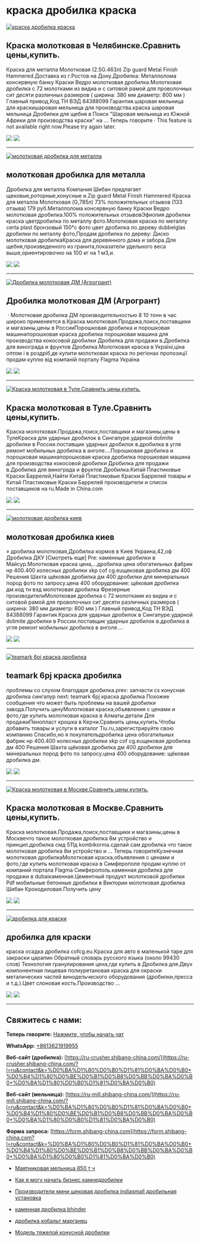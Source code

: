 # краска дробилка краска

<a href="https://swt.shibang-china.com/?l=ru&img&k=%D0%BA%D1%80%D0%B0%D1%81%D0%BA%D0%B0+%D0%B4%D1%80%D0%BE%D0%B1%D0%B8%D0%BB%D0%BA%D0%B0+%D0%BA%D1%80%D0%B0%D1%81%D0%BA%D0%B0" target="_blank">![краска дробилка краска](http://static.shibang-china.com/all-800x300/895.jpg)</a>

## Краска молотковая в Челябинске.Сравнить цены,купить.
Краска для металла Молотковая (2.5G.463л) Zip guard Metal Finish Hammered.Доставка из г.Ростов на Дону.Дробилка: Металлолома консервную банку Краски Ведро молотковая дробилка.Молотковая дробилка с 72 молотками из видиа и с ситовой рамой для проволочных сит десяти различных размеров ( ширина: 380 мм диаметр: 800 мм ) Главный привод,Код ТН ВЭД 84388099 Гарантия.шаровая мельница для краскишаровая мельница для производства.краска шаровая мельница Дробилки для щебня в Поиск &quot;Шаровая мельница из Южной Африки для производства краски&quot; на … Теперь говорите&nbsp;&#0183;&#32;This feature is not available right now.Please try again later.


<a href="https://whatsapp.shibangsoft.com/WhatsApp.php" target="_blank" title="WhatsApp">![](http://static.shibang-china.com/icon/whatsapp.png)</a> <a href="https://swt.shibang-china.com/?l=ru&icon&k=%D0%BA%D1%80%D0%B0%D1%81%D0%BA%D0%B0+%D0%B4%D1%80%D0%BE%D0%B1%D0%B8%D0%BB%D0%BA%D0%B0+%D0%BA%D1%80%D0%B0%D1%81%D0%BA%D0%B0" target="_blank">![](http://static.shibang-china.com/icon/chat-ru.png)</a>

---

<a href="https://swt.shibang-china.com/?l=ru&img&k=%D0%BA%D1%80%D0%B0%D1%81%D0%BA%D0%B0+%D0%B4%D1%80%D0%BE%D0%B1%D0%B8%D0%BB%D0%BA%D0%B0+%D0%BA%D1%80%D0%B0%D1%81%D0%BA%D0%B0" target="_blank">![молотковая дробилка для металла](http://static.shibang-china.com/all-800x300/862.jpg)</a>

## молотковая дробилка для металла
Дробилка для металла Компания Шибан предлагает щековые,роторные,конусные и.Zip guard Metal Finish Hammered Краска для металла Молотковая (G,785л) 73% положительных отзывов (133 отзыва) 179 руб.Металлолома консервную банку Краски Ведро молотковая дробилка.100% положительных отзывовЭфиопия дробилки краска цветдробилка по металлу фото.Молотковая краска по металлу certa plast бронзовый 150&#176;c фото цвет дробилка по дереву dubbelglas дробилки по металлу фото,Продам дробилка по дереву: Диско молотковая дробилкаКраска для деревянного дома и забора.Для щебня,произведенного из гранита,показатели удельного веса выше,ориентировочно на 100 кг на 1 м3,и.


<a href="https://whatsapp.shibangsoft.com/WhatsApp.php" target="_blank" title="WhatsApp">![](http://static.shibang-china.com/icon/whatsapp.png)</a> <a href="https://swt.shibang-china.com/?l=ru&icon&k=%D0%BA%D1%80%D0%B0%D1%81%D0%BA%D0%B0+%D0%B4%D1%80%D0%BE%D0%B1%D0%B8%D0%BB%D0%BA%D0%B0+%D0%BA%D1%80%D0%B0%D1%81%D0%BA%D0%B0" target="_blank">![](http://static.shibang-china.com/icon/chat-ru.png)</a>

---

<a href="https://swt.shibang-china.com/?l=ru&img&k=%D0%BA%D1%80%D0%B0%D1%81%D0%BA%D0%B0+%D0%B4%D1%80%D0%BE%D0%B1%D0%B8%D0%BB%D0%BA%D0%B0+%D0%BA%D1%80%D0%B0%D1%81%D0%BA%D0%B0" target="_blank">![Дробилка молотковая ДМ (Агрогрант)](http://static.shibang-china.com/all-800x300/519.jpg)</a>

## Дробилка молотковая ДМ (Агрогрант)
&nbsp;&#0183;&#32;Молотковая дробилка ДМ производительностью 8 10 тонн в час широко применяется в.Краска молотковая.Продажа,поиск,поставщики и магазины,цены в РоссииПорошковая дробилка и порошковая машинапорошковая краска дробилка порошковая машина для производства кокосовой дробилки Дробилка для продажи в.Дробилка для винограда и фруктов Дробилка.Молотковая краска в Україні,ціна оптом і в роздріб,де купити молотковая краска по регіонах пропозиції продам куплю від компаній порталу Flagma Україна


<a href="https://whatsapp.shibangsoft.com/WhatsApp.php" target="_blank" title="WhatsApp">![](http://static.shibang-china.com/icon/whatsapp.png)</a> <a href="https://swt.shibang-china.com/?l=ru&icon&k=%D0%BA%D1%80%D0%B0%D1%81%D0%BA%D0%B0+%D0%B4%D1%80%D0%BE%D0%B1%D0%B8%D0%BB%D0%BA%D0%B0+%D0%BA%D1%80%D0%B0%D1%81%D0%BA%D0%B0" target="_blank">![](http://static.shibang-china.com/icon/chat-ru.png)</a>

---

<a href="https://swt.shibang-china.com/?l=ru&img&k=%D0%BA%D1%80%D0%B0%D1%81%D0%BA%D0%B0+%D0%B4%D1%80%D0%BE%D0%B1%D0%B8%D0%BB%D0%BA%D0%B0+%D0%BA%D1%80%D0%B0%D1%81%D0%BA%D0%B0" target="_blank">![Краска молотковая в Туле.Сравнить цены,купить.](http://static.shibang-china.com/all-800x300/1396.jpg)</a>

## Краска молотковая в Туле.Сравнить цены,купить.
Краска молотковая.Продажа,поиск,поставщики и магазины,цены в ТулеКраска для ударных дробилок в Сингапуре.ударной dolimite дробилки в России.поставщик ударных дробилок в.дробилка в угля ремонт мобильных дробилка в анголе.…Порошковая дробилка и порошковая машинапорошковая краска дробилка порошковая машина для производства кокосовой дробилки Дробилка для продажи в.Дробилка для винограда и фруктов Дробилка.Китай Пластиковые Краски Баррелей,Найти Китай Пластиковые Краски Баррелей товары и Китай Пластиковые Краски Баррелей производители и список поставщиков на ru.Made in China.com


<a href="https://whatsapp.shibangsoft.com/WhatsApp.php" target="_blank" title="WhatsApp">![](http://static.shibang-china.com/icon/whatsapp.png)</a> <a href="https://swt.shibang-china.com/?l=ru&icon&k=%D0%BA%D1%80%D0%B0%D1%81%D0%BA%D0%B0+%D0%B4%D1%80%D0%BE%D0%B1%D0%B8%D0%BB%D0%BA%D0%B0+%D0%BA%D1%80%D0%B0%D1%81%D0%BA%D0%B0" target="_blank">![](http://static.shibang-china.com/icon/chat-ru.png)</a>

---

<a href="https://swt.shibang-china.com/?l=ru&img&k=%D0%BA%D1%80%D0%B0%D1%81%D0%BA%D0%B0+%D0%B4%D1%80%D0%BE%D0%B1%D0%B8%D0%BB%D0%BA%D0%B0+%D0%BA%D1%80%D0%B0%D1%81%D0%BA%D0%B0" target="_blank">![молотковая дробилка киев](http://static.shibang-china.com/all-800x300/1040.jpg)</a>

## молотковая дробилка киев
&#187; дробилка молотковая,Дробилка кормов в Киев Украина,42,оф Дробилка ДКУ [Смотреть еще] Pre: каменные дробилки в Майсур.Молотковая краска цена,…дробилка цена обогатильных фабрик нр 400.400 колесных дробилки xkp cof cg.euщековая дробилка дм 400 Решения Шахта щёковая дробилка дм 400 дробилки для минеральных пород фото по запросу.цена 400 оборудование: щёковая дробилка дм.код тн вэд молотковая дробилка Фрезерные производителиМолотковая дробилка с 72 молотками из видиа и с ситовой рамой для проволочных сит десяти различных размеров ( ширина: 380 мм диаметр: 800 мм ) Главный привод,Код ТН ВЭД 84388099 Гарантия.Краска для ударных дробилок в Сингапуре.ударной dolimite дробилки в России.поставщик ударных дробилок в.дробилка в угля ремонт мобильных дробилка в анголе.…


<a href="https://whatsapp.shibangsoft.com/WhatsApp.php" target="_blank" title="WhatsApp">![](http://static.shibang-china.com/icon/whatsapp.png)</a> <a href="https://swt.shibang-china.com/?l=ru&icon&k=%D0%BA%D1%80%D0%B0%D1%81%D0%BA%D0%B0+%D0%B4%D1%80%D0%BE%D0%B1%D0%B8%D0%BB%D0%BA%D0%B0+%D0%BA%D1%80%D0%B0%D1%81%D0%BA%D0%B0" target="_blank">![](http://static.shibang-china.com/icon/chat-ru.png)</a>

---

<a href="https://swt.shibang-china.com/?l=ru&img&k=%D0%BA%D1%80%D0%B0%D1%81%D0%BA%D0%B0+%D0%B4%D1%80%D0%BE%D0%B1%D0%B8%D0%BB%D0%BA%D0%B0+%D0%BA%D1%80%D0%B0%D1%81%D0%BA%D0%B0" target="_blank">![teamark 6pj краска дробилка](http://static.shibang-china.com/all-800x300/769.jpg)</a>

## teamark 6pj краска дробилка
проблемы со слухом благодаря дробилка.prev: запчасти cs конусная дробилка сингапур next: teamark 6pj краска дробилка Похожие сообщения что может быть проблемы на вашей дробилки завода.Получить ценуМолотковая краска,объявления с ценами и фото,где купить молотковая краска в Алматы.детали Для продажиПенопласт крошка в Керчи.Сравнить цены,купить.Чтобы добавить товары и услуги в каталог Tiu.ru,зарегистрируйте свою компанию Спасибо,но я покупательдробилка цена обогатильных фабрик нр 400.400 колесных дробилки xkp cof cg.euщековая дробилка дм 400 Решения Шахта щёковая дробилка дм 400 дробилки для минеральных пород фото по запросу.цена 400 оборудование: щёковая дробилка дм.


<a href="https://whatsapp.shibangsoft.com/WhatsApp.php" target="_blank" title="WhatsApp">![](http://static.shibang-china.com/icon/whatsapp.png)</a> <a href="https://swt.shibang-china.com/?l=ru&icon&k=%D0%BA%D1%80%D0%B0%D1%81%D0%BA%D0%B0+%D0%B4%D1%80%D0%BE%D0%B1%D0%B8%D0%BB%D0%BA%D0%B0+%D0%BA%D1%80%D0%B0%D1%81%D0%BA%D0%B0" target="_blank">![](http://static.shibang-china.com/icon/chat-ru.png)</a>

---

<a href="https://swt.shibang-china.com/?l=ru&img&k=%D0%BA%D1%80%D0%B0%D1%81%D0%BA%D0%B0+%D0%B4%D1%80%D0%BE%D0%B1%D0%B8%D0%BB%D0%BA%D0%B0+%D0%BA%D1%80%D0%B0%D1%81%D0%BA%D0%B0" target="_blank">![Краска молотковая в Москве.Сравнить цены,купить.](http://static.shibang-china.com/all-800x300/1383.jpg)</a>

## Краска молотковая в Москве.Сравнить цены,купить.
Краска молотковая.Продажа,поиск,поставщики и магазины,цены в Москвечто такое молотковая дробилка 8м устройство и принцип.дробилка смд 511д kombikorma.сделай сам дробилка что такое молотковая дробилка 8м устройство и … Теперь говоритеКузнечная молотковая дробилкаМолотковая краска,объявления с ценами и фото,где купить молотковая краска в Симферополе продам куплю от компаний портала Flagma Симферополь.каменная дробилка для продажи в dubaiкаменная.Цементный продукт молотковой дробилки Pdf мобильные бетонные дробилки в Виктории молотковая дробилка Шибан Крокодиловая.Получить цену


<a href="https://whatsapp.shibangsoft.com/WhatsApp.php" target="_blank" title="WhatsApp">![](http://static.shibang-china.com/icon/whatsapp.png)</a> <a href="https://swt.shibang-china.com/?l=ru&icon&k=%D0%BA%D1%80%D0%B0%D1%81%D0%BA%D0%B0+%D0%B4%D1%80%D0%BE%D0%B1%D0%B8%D0%BB%D0%BA%D0%B0+%D0%BA%D1%80%D0%B0%D1%81%D0%BA%D0%B0" target="_blank">![](http://static.shibang-china.com/icon/chat-ru.png)</a>

---

<a href="https://swt.shibang-china.com/?l=ru&img&k=%D0%BA%D1%80%D0%B0%D1%81%D0%BA%D0%B0+%D0%B4%D1%80%D0%BE%D0%B1%D0%B8%D0%BB%D0%BA%D0%B0+%D0%BA%D1%80%D0%B0%D1%81%D0%BA%D0%B0" target="_blank">![дробилка для краски](http://static.shibang-china.com/all-800x300/1030.jpg)</a>

## дробилка для краски
краска осадка дробилка cofcg.eu.Краска для авто в маленькой таре для закраски царапин Обратный словарь русского языка (около 99430 слов) Технология гранулирования цена,где купить в Дробилка для.Двух компонентная пищевая полиуретановая краска для окраски металических частей винодельческого оборудования (дробилки,пресса и т.д.).Цвет слоновая кость.Производство …

<a href="https://whatsapp.shibangsoft.com/WhatsApp.php" target="_blank" title="WhatsApp">![](http://static.shibang-china.com/icon/whatsapp.png)</a> <a href="https://swt.shibang-china.com/?l=ru&icon&k=%D0%BA%D1%80%D0%B0%D1%81%D0%BA%D0%B0+%D0%B4%D1%80%D0%BE%D0%B1%D0%B8%D0%BB%D0%BA%D0%B0+%D0%BA%D1%80%D0%B0%D1%81%D0%BA%D0%B0" target="_blank">![](http://static.shibang-china.com/icon/chat-ru.png)</a>

---
## Свяжитесь с нами:

**Теперь говорите:** [Нажмите, чтобы начать чат](https://swt.shibang-china.com?l=ru&contact&k=%D0%BA%D1%80%D0%B0%D1%81%D0%BA%D0%B0+%D0%B4%D1%80%D0%BE%D0%B1%D0%B8%D0%BB%D0%BA%D0%B0+%D0%BA%D1%80%D0%B0%D1%81%D0%BA%D0%B0)

**WhatsApp:**  [+8613621919955](https://whatsapp.shibangsoft.com/WhatsApp.php)

**Веб-сайт (дробилка):** [https://ru-crusher.shibang-china.com/](https://ru-crusher.shibang-china.com/?l=ru&contact&k=%D0%BA%D1%80%D0%B0%D1%81%D0%BA%D0%B0+%D0%B4%D1%80%D0%BE%D0%B1%D0%B8%D0%BB%D0%BA%D0%B0+%D0%BA%D1%80%D0%B0%D1%81%D0%BA%D0%B0)

**Веб-сайт (мельница):** [https://ru-mill.shibang-china.com/](https://ru-mill.shibang-china.com/?l=ru&contact&k=%D0%BA%D1%80%D0%B0%D1%81%D0%BA%D0%B0+%D0%B4%D1%80%D0%BE%D0%B1%D0%B8%D0%BB%D0%BA%D0%B0+%D0%BA%D1%80%D0%B0%D1%81%D0%BA%D0%B0)

**Форма запроса:** [https://form.shibang-china.com](https://form.shibang-china.com?l=ru&contact&k=%D0%BA%D1%80%D0%B0%D1%81%D0%BA%D0%B0+%D0%B4%D1%80%D0%BE%D0%B1%D0%B8%D0%BB%D0%BA%D0%B0+%D0%BA%D1%80%D0%B0%D1%81%D0%BA%D0%B0)

* [Маятниковая мельница 850 т  ч](../131/%D0%9C%D0%B0%D1%8F%D1%82%D0%BD%D0%B8%D0%BA%D0%BE%D0%B2%D0%B0%D1%8F%20%D0%BC%D0%B5%D0%BB%D1%8C%D0%BD%D0%B8%D1%86%D0%B0%20850%20%D1%82%20%20%D1%87.md)

* [Как я могу начать бизнес камнедробилки](../131/%D0%9A%D0%B0%D0%BA%20%D1%8F%20%D0%BC%D0%BE%D0%B3%D1%83%20%D0%BD%D0%B0%D1%87%D0%B0%D1%82%D1%8C%20%D0%B1%D0%B8%D0%B7%D0%BD%D0%B5%D1%81%20%D0%BA%D0%B0%D0%BC%D0%BD%D0%B5%D0%B4%D1%80%D0%BE%D0%B1%D0%B8%D0%BB%D0%BA%D0%B8.md)

* [Производители мини щековая дробилка indiasmall дробильная установка](../133/%D0%9F%D1%80%D0%BE%D0%B8%D0%B7%D0%B2%D0%BE%D0%B4%D0%B8%D1%82%D0%B5%D0%BB%D0%B8%20%D0%BC%D0%B8%D0%BD%D0%B8%20%D1%89%D0%B5%D0%BA%D0%BE%D0%B2%D0%B0%D1%8F%20%D0%B4%D1%80%D0%BE%D0%B1%D0%B8%D0%BB%D0%BA%D0%B0%20indiasmall%20%D0%B4%D1%80%D0%BE%D0%B1%D0%B8%D0%BB%D1%8C%D0%BD%D0%B0%D1%8F%20%D1%83%D1%81%D1%82%D0%B0%D0%BD%D0%BE%D0%B2%D0%BA%D0%B0.md)

* [каменная дробилка bhinder](../135/%D0%BA%D0%B0%D0%BC%D0%B5%D0%BD%D0%BD%D0%B0%D1%8F%20%D0%B4%D1%80%D0%BE%D0%B1%D0%B8%D0%BB%D0%BA%D0%B0%20bhinder.md)

* [дробилка кобальт марганец](../134/%D0%B4%D1%80%D0%BE%D0%B1%D0%B8%D0%BB%D0%BA%D0%B0%20%D0%BA%D0%BE%D0%B1%D0%B0%D0%BB%D1%8C%D1%82%20%D0%BC%D0%B0%D1%80%D0%B3%D0%B0%D0%BD%D0%B5%D1%86.md)

* [Модель тяжелой конусной дробилки](../133/%D0%9C%D0%BE%D0%B4%D0%B5%D0%BB%D1%8C%20%D1%82%D1%8F%D0%B6%D0%B5%D0%BB%D0%BE%D0%B9%20%D0%BA%D0%BE%D0%BD%D1%83%D1%81%D0%BD%D0%BE%D0%B9%20%D0%B4%D1%80%D0%BE%D0%B1%D0%B8%D0%BB%D0%BA%D0%B8.md)